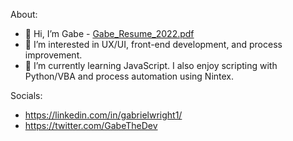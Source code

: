 About:
- 👋 Hi, I’m Gabe - [Gabe_Resume_2022.pdf](https://github.com/gabrielwright1/gabrielwright1/files/8064317/Gabe_Resume_2022.pdf)
- 👀 I’m interested in UX/UI, front-end development, and process improvement.
- 🌱 I’m currently learning JavaScript. I also enjoy scripting with Python/VBA and process automation using Nintex.

Socials: 

- https://linkedin.com/in/gabrielwright1/
- https://twitter.com/GabeTheDev

<!---
gabrielwright1/gabrielwright1 is a ✨ special ✨ repository because its `README.md` (this file) appears on your GitHub profile.
You can click the Preview link to take a look at your changes.
--->
